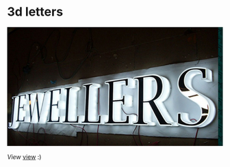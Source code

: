 
# 3d letters
 
![pic](https://github.com/fire888/letters/blob/master/maps/screenshot.jpg)  
  
  
*View* [view](http://js.otrisovano.ru/letters) :)
